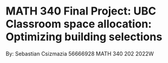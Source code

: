 # MATH 340 Final Project: UBC Classroom space allocation: Optimizing building selections

By: Sebastian Csizmazia
56666928
MATH 340 202 2022W
